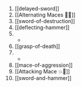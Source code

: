1. [[delayed-sword]]
2. [[Alternating Maces 🔄✊]]
3. [[sword-of-destruction]]
4. [[deflecting-hammer]]
5. -
6. [[grasp-of-death]]
7. -
8. [[mace-of-aggression]]
9. [[Attacking Mace 💥👊]]
10. [[sword-and-hammer]]
